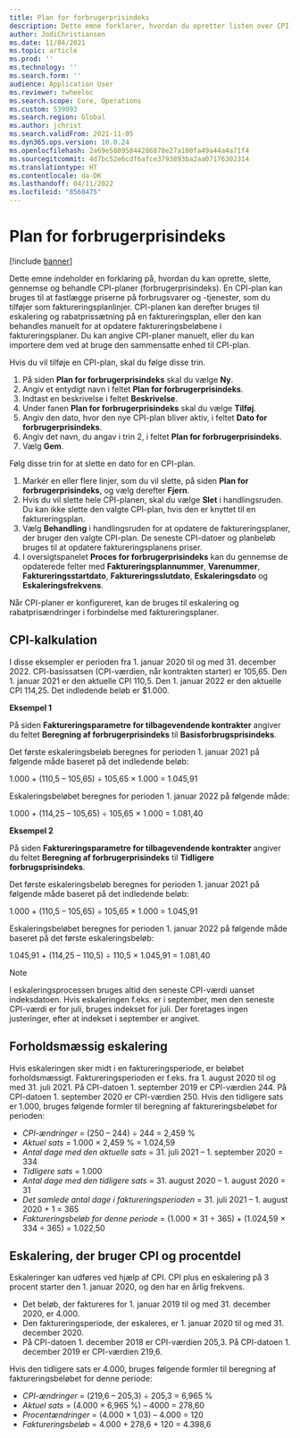 ```yaml
---
title: Plan for forbrugerprisindeks
description: Dette emne forklarer, hvordan du opretter listen over CPI-planer (forbrugerprisindeks), som du får fra internettet, og som er med til at bestemme eskaleringsgebyret i abonnementsfakturering.
author: JodiChristiansen
ms.date: 11/04/2021
ms.topic: article
ms.prod: ''
ms.technology: ''
ms.search.form: ''
audience: Application User
ms.reviewer: twheeloc
ms.search.scope: Core, Operations
ms.custom: 539093
ms.search.region: Global
ms.author: jchrist
ms.search.validFrom: 2021-11-05
ms.dyn365.ops.version: 10.0.24
ms.openlocfilehash: 2a69e58095844286878e27a100fa49a44a4a71f4
ms.sourcegitcommit: 4d7bc52e6cdf6afce3793893ba2aa07176302314
ms.translationtype: HT
ms.contentlocale: da-DK
ms.lasthandoff: 04/11/2022
ms.locfileid: "8560475"
---
```

# <a name="consumer-price-index-schedule"></a>Plan for forbrugerprisindeks

[!include [banner](../includes/banner.md)]

Dette emne indeholder en forklaring på, hvordan du kan oprette, slette, gennemse og behandle CPI-planer (forbrugerprisindeks). En CPI-plan kan bruges til at fastlægge priserne på forbrugsvarer og -tjenester, som du tilføjer som faktureringsplanlinjer. CPI-planen kan derefter bruges til eskalering og rabatprissætning på en faktureringsplan, eller den kan behandles manuelt for at opdatere faktureringsbeløbene i faktureringsplaner. Du kan angive CPI-planer manuelt, eller du kan importere dem ved at bruge den sammensatte enhed til CPI-plan.

Hvis du vil tilføje en CPI-plan, skal du følge disse trin.

1. På siden **Plan for forbrugerprisindeks** skal du vælge **Ny**.
2. Angiv et entydigt navn i feltet **Plan for forbrugerprisindeks**.
3. Indtast en beskrivelse i feltet **Beskrivelse**.
4. Under fanen **Plan for forbrugerprisindeks** skal du vælge **Tilføj**.
5. Angiv den dato, hvor den nye CPI-plan bliver aktiv, i feltet **Dato for forbrugerprisindeks**.
6. Angiv det navn, du angav i trin 2, i feltet **Plan for forbrugerprisindeks**.
7. Vælg **Gem**.

Følg disse trin for at slette en dato for en CPI-plan.

1. Markér en eller flere linjer, som du vil slette, på siden **Plan for forbrugerprisindeks**, og vælg derefter **Fjern**.
2. Hvis du vil slette hele CPI-planen, skal du vælge **Slet** i handlingsruden. Du kan ikke slette den valgte CPI-plan, hvis den er knyttet til en faktureringsplan.
3. Vælg **Behandling** i handlingsruden for at opdatere de faktureringsplaner, der bruger den valgte CPI-plan. De seneste CPI-datoer og planbeløb bruges til at opdatere faktureringsplanens priser.
4. I oversigtspanelet **Proces for forbrugerprisindeks** kan du gennemse de opdaterede felter med **Faktureringsplannummer**, **Varenummer**, **Faktureringsstartdato**, **Faktureringsslutdato**, **Eskaleringsdato** og **Eskaleringsfrekvens**.

Når CPI-planer er konfigureret, kan de bruges til eskalering og rabatprisændringer i forbindelse med faktureringsplaner.

## <a name="cpi-calculation"></a>CPI-kalkulation

I disse eksempler er perioden fra 1. januar 2020 til og med 31. december 2022. CPI-basissatsen (CPI-værdien, når kontrakten starter) er 105,65. Den 1. januar 2021 er den aktuelle CPI 110,5. Den 1. januar 2022 er den aktuelle CPI 114,25. Det indledende beløb er $1.000.

**Eksempel 1**

På siden **Faktureringsparametre for tilbagevendende kontrakter** angiver du feltet **Beregning af forbrugerprisindeks** til **Basisforbrugsprisindeks**.

Det første eskaleringsbeløb beregnes for perioden 1. januar 2021 på følgende måde baseret på det indledende beløb:

1.000 + (110,5 – 105,65) &divide; 105,65 &times; 1.000 = 1.045,91

Eskaleringsbeløbet beregnes for perioden 1. januar 2022 på følgende måde:

1.000 + (114,25 – 105,65) &divide; 105,65 &times; 1.000 = 1.081,40

**Eksempel 2**

På siden **Faktureringsparametre for tilbagevendende kontrakter** angiver du feltet **Beregning af forbrugerprisindeks** til **Tidligere forbrugsprisindeks**.

Det første eskaleringsbeløb beregnes for perioden 1. januar 2021 på følgende måde baseret på det indledende beløb:

1.000 + (110,5 – 105,65) &divide; 105,65 &times; 1.000 = 1.045,91

Eskaleringsbeløbet beregnes for perioden 1. januar 2022 på følgende måde baseret på det første eskaleringsbeløb:

1.045,91 + (114,25 – 110,5) &divide; 110,5 &times; 1.045,91 = 1.081,40

> [!NOTE]
> I eskaleringsprocessen bruges altid den seneste CPI-værdi uanset indeksdatoen. Hvis eskaleringen f.eks. er i september, men den seneste CPI-værdi er for juli, bruges indekset for juli. Der foretages ingen justeringer, efter at indekset i september er angivet.

## <a name="prorated-escalation"></a>Forholdsmæssig eskalering

Hvis eskaleringen sker midt i en faktureringsperiode, er beløbet forholdsmæssigt. Faktureringsperioden er f.eks. fra 1. august 2020 til og med 31. juli 2021. På CPI-datoen 1. september 2019 er CPI-værdien 244. På CPI-datoen 1. september 2020 er CPI-værdien 250. Hvis den tidligere sats er 1.000, bruges følgende formler til beregning af faktureringsbeløbet for perioden:

* *CPI-ændringer* = (250 – 244) &divide; 244 = 2,459 %
* *Aktuel sats* = 1.000 &times; 2,459 % = 1.024,59
* *Antal dage med den aktuelle sats* = 31. juli 2021 – 1. september 2020 = 334
* *Tidligere sats* = 1.000
* *Antal dage med den tidligere sats* = 31. august 2020 – 1. august 2020 = 31
* *Det samlede antal dage i faktureringsperioden* = 31. juli 2021 – 1. august 2020 + 1 = 365
* *Faktureringsbeløb for denne periode* = (1.000 &times; 31 &divide; 365) + (1.024,59 &times; 334 &divide; 365) = 1.022,50

## <a name="escalation-that-uses-the-cpi-and-percentage"></a>Eskalering, der bruger CPI og procentdel

Eskaleringer kan udføres ved hjælp af CPI. CPI plus en eskalering på 3 procent starter den 1. januar 2020, og den har en årlig frekvens.

- Det beløb, der faktureres for 1. januar 2019 til og med 31. december 2020, er 4.000.
- Den faktureringsperiode, der eskaleres, er 1. januar 2020 til og med 31. december 2020.
- På CPI-datoen 1. december 2018 er CPI-værdien 205,3. På CPI-datoen 1. december 2019 er CPI-værdien 219,6.

Hvis den tidligere sats er 4.000, bruges følgende formler til beregning af faktureringsbeløbet for denne periode:

- *CPI-ændringer* = (219,6 – 205,3) &divide; 205,3 = 6,965 %
- *Aktuel sats* = (4.000 &times; 6,965 %) – 4000 = 278,60
- *Procentændringer* = (4.000 &times; 1,03) – 4.000 = 120
- *Faktureringsbeløb* = 4.000 + 278,6 + 120 = 4.398,6
